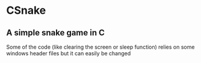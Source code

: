 # CSnake
## A simple snake game in C

Some of the code (like clearing the screen or sleep function) relies on some windows header files but it can easily be changed